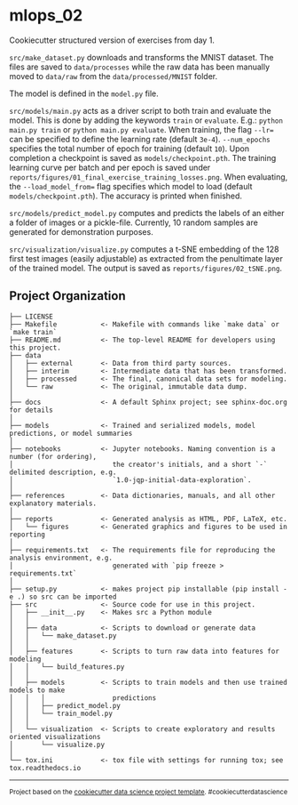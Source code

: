 mlops_02
==============================

Cookiecutter structured version of exercises from day 1.

`src/make_dataset.py` downloads and transforms the MNIST dataset. The files are saved to `data/processes` while the raw 
data has been manually moved to `data/raw` from the `data/processed/MNIST` folder.

The model is defined in the `model.py` file.

`src/models/main.py` acts as a driver script to both train and evaluate the model. This is done by adding the keywords `train` or `evaluate`. E.g.: `python main.py train` or `python main.py evaluate`.
When training, the flag `--lr=` can be specified to define the learning rate (default `3e-4`). `--num_epochs` specifies the total number of epoch for training (default `10`).
Upon completion a checkpoint is saved as `models/checkpoint.pth`. The training learning curve per batch and per epoch is saved under `reports/figures/01_final_exercise_training_losses.png`.
When evaluating, the `--load_model_from=` flag specifies which model to load (default `models/checkpoint.pth`). The accuracy is printed when finished.

`src/models/predict_model.py` computes and predicts the labels of an either a folder of images or a pickle-file. Currently, 10 random samples are generated for demonstration purposes.

`src/visualization/visualize.py` computes a t-SNE embedding of the 128 first test images (easily adjustable) as extracted from the penultimate layer of the trained model. The output is saved as `reports/figures/02_tSNE.png`.





Project Organization
------------

    ├── LICENSE
    ├── Makefile           <- Makefile with commands like `make data` or `make train`
    ├── README.md          <- The top-level README for developers using this project.
    ├── data
    │   ├── external       <- Data from third party sources.
    │   ├── interim        <- Intermediate data that has been transformed.
    │   ├── processed      <- The final, canonical data sets for modeling.
    │   └── raw            <- The original, immutable data dump.
    │
    ├── docs               <- A default Sphinx project; see sphinx-doc.org for details
    │
    ├── models             <- Trained and serialized models, model predictions, or model summaries
    │
    ├── notebooks          <- Jupyter notebooks. Naming convention is a number (for ordering),
    │                         the creator's initials, and a short `-` delimited description, e.g.
    │                         `1.0-jqp-initial-data-exploration`.
    │
    ├── references         <- Data dictionaries, manuals, and all other explanatory materials.
    │
    ├── reports            <- Generated analysis as HTML, PDF, LaTeX, etc.
    │   └── figures        <- Generated graphics and figures to be used in reporting
    │
    ├── requirements.txt   <- The requirements file for reproducing the analysis environment, e.g.
    │                         generated with `pip freeze > requirements.txt`
    │
    ├── setup.py           <- makes project pip installable (pip install -e .) so src can be imported
    ├── src                <- Source code for use in this project.
    │   ├── __init__.py    <- Makes src a Python module
    │   │
    │   ├── data           <- Scripts to download or generate data
    │   │   └── make_dataset.py
    │   │
    │   ├── features       <- Scripts to turn raw data into features for modeling
    │   │   └── build_features.py
    │   │
    │   ├── models         <- Scripts to train models and then use trained models to make
    │   │   │                 predictions
    │   │   ├── predict_model.py
    │   │   └── train_model.py
    │   │
    │   └── visualization  <- Scripts to create exploratory and results oriented visualizations
    │       └── visualize.py
    │
    └── tox.ini            <- tox file with settings for running tox; see tox.readthedocs.io


--------

<p><small>Project based on the <a target="_blank" href="https://drivendata.github.io/cookiecutter-data-science/">cookiecutter data science project template</a>. #cookiecutterdatascience</small></p>
